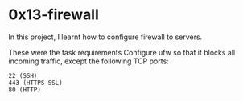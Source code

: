 # 0x13-firewall

In this project, I learnt how to configure firewall to servers.

These were the task requirements
Configure ufw so that it blocks all incoming traffic, except the following TCP ports:

    22 (SSH)
    443 (HTTPS SSL)
    80 (HTTP)

